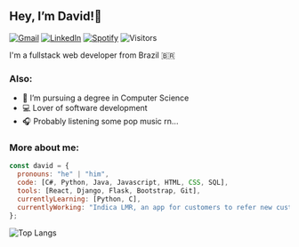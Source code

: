 ## Hey, I’m David!👋

[![Gmail](https://img.shields.io/badge/Gmail-D14836?style=for-the-badge&logo=gmail&logoColor=white&style=flat)](mailto:daviddmrtns@gmail.com)
[![LinkedIn](https://img.shields.io/badge/linkedin-%230077B5.svg?style=for-the-badge&logo=linkedin&logoColor=white&style=flat)](https://www.linkedin.com/in/davidmrtns)
[![Spotify](https://img.shields.io/badge/Spotify-1ED760?style=for-the-badge&logo=spotify&logoColor=white&style=flat)](https://open.spotify.com/user/16cx1r75jmbgddlbr59yhtyzw?si=q1Og9ZazT7ueyD-cH3NfgQ)
![Visitors](https://api.visitorbadge.io/api/visitors?path=https%3A%2F%2Fgithub.com%2Fdavidmrtns%2Fdavidmrtns&label=Visitors&labelColor=%23697689&countColor=%23263759&style=flat)

I'm a fullstack web developer from Brazil 🇧🇷

### Also:

- 📖 I’m pursuing a degree in Computer Science
- 💻 Lover of software development
- 🎧 Probably listening some pop music rn...

### More about me:

```javascript
const david = {
  pronouns: "he" | "him",
  code: [C#, Python, Java, Javascript, HTML, CSS, SQL],
  tools: [React, Django, Flask, Bootstrap, Git],
  currentlyLearning: [Python, C],
  currentlyWorking: "Indica LMR, an app for customers to refer new customers to the LMR law firm"
};
```

![Top Langs](https://github-readme-stats.vercel.app/api/top-langs/?username=davidmrtns&layout=compact&theme=algolia&size_weight=0.5&count_weight=0.5&hide=css,scss)
